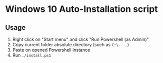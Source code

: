 # Windows 10 Auto-Installation script

## Usage

1. Right click on "Start menu" and click "Run Powershell (as Admin)"
2. Copy current folder absolute directory (such as `C:\....`)
3. Paste on opened Powershell instance
4. Run `./install.ps1`
